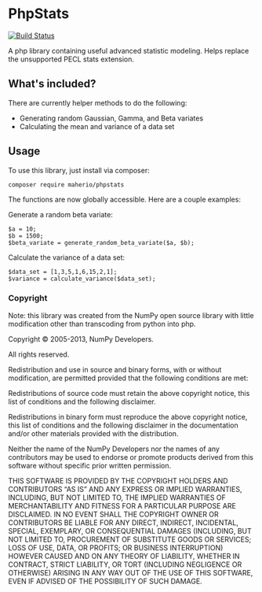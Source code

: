 # PhpStats
[![Build Status](https://travis-ci.org/maherio/phpstats.svg)](https://travis-ci.org/maherio/phpstats)

A php library containing useful advanced statistic modeling. Helps replace the unsupported PECL stats extension.

## What's included?
There are currently helper methods to do the following:
* Generating random Gaussian, Gamma, and Beta variates
* Calculating the mean and variance of a data set


## Usage
To use this library, just install via composer:
```
composer require maherio/phpstats
```

The functions are now globally accessible. Here are a couple examples:

Generate a random beta variate:
```
$a = 10;
$b = 1500;
$beta_variate = generate_random_beta_variate($a, $b);
```

Calculate the variance of a data set:
```
$data_set = [1,3,5,1,6,15,2,1];
$variance = calculate_variance($data_set);
```


### Copyright

Note: this library was created from the NumPy open source library with little modification other than transcoding from python into php.


Copyright © 2005-2013, NumPy Developers.

All rights reserved.

Redistribution and use in source and binary forms, with or without modification, are permitted provided that the following conditions are met:

Redistributions of source code must retain the above copyright notice, this list of conditions and the following disclaimer.

Redistributions in binary form must reproduce the above copyright notice, this list of conditions and the following disclaimer in the documentation and/or other materials provided with the distribution.

Neither the name of the NumPy Developers nor the names of any contributors may be used to endorse or promote products derived from this software without specific prior written permission.

THIS SOFTWARE IS PROVIDED BY THE COPYRIGHT HOLDERS AND CONTRIBUTORS “AS IS” AND ANY EXPRESS OR IMPLIED WARRANTIES, INCLUDING, BUT NOT LIMITED TO, THE IMPLIED WARRANTIES OF MERCHANTABILITY AND FITNESS FOR A PARTICULAR PURPOSE ARE DISCLAIMED. IN NO EVENT SHALL THE COPYRIGHT OWNER OR CONTRIBUTORS BE LIABLE FOR ANY DIRECT, INDIRECT, INCIDENTAL, SPECIAL, EXEMPLARY, OR CONSEQUENTIAL DAMAGES (INCLUDING, BUT NOT LIMITED TO, PROCUREMENT OF SUBSTITUTE GOODS OR SERVICES; LOSS OF USE, DATA, OR PROFITS; OR BUSINESS INTERRUPTION) HOWEVER CAUSED AND ON ANY THEORY OF LIABILITY, WHETHER IN CONTRACT, STRICT LIABILITY, OR TORT (INCLUDING NEGLIGENCE OR OTHERWISE) ARISING IN ANY WAY OUT OF THE USE OF THIS SOFTWARE, EVEN IF ADVISED OF THE POSSIBILITY OF SUCH DAMAGE.
